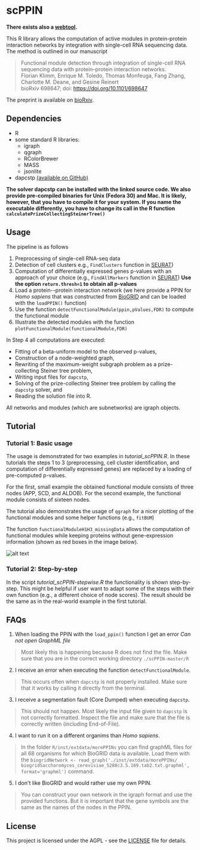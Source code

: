 # scPPIN

**There exists also a [webtool](https://floklimm.shinyapps.io/scPPIN-online/).**

This R library allows the computation of active modules in protein-protein interaction networks by integration with single-cell RNA sequencing data. The method is outlined in our manuscript

> Functional module detection through integration of single-cell RNA sequencing data with protein–protein interaction networks.  
> Florian Klimm, Enrique M. Toledo, Thomas Monfeuga, Fang Zhang, Charlotte M. Deane, and Gesine Reinert  
> bioRxiv 698647; doi: https://doi.org/10.1101/698647

The preprint is available on [bioRxiv](https://www.biorxiv.org/content/10.1101/698647v1).

## Dependencies
* R
* some standard R libraries:
    * igraph
    * qgraph
    * RColorBrewer
    * MASS
    * jsonlite
* dapcstp [(available on GitHub)](https://github.com/mluipersbeck/dapcstp)

**The solver dapcstp can be installed with the linked source code. We also provide pre-compiled binaries for Unix (Fedora 30) and Mac. It is likely, however, that you have to compile it for your system. If you name the executable differently, you have to change its call in the R function `calculatePrizeCollectingSteinerTree()`**

## Usage

The pipeline is as follows
1. Preprocessing of single-cell RNA-seq data
2. Detection of cell clusters e.g., `FindClusters` function in [SEURAT](https://satijalab.org/seurat/))
3. Computation of differentially expressed genes p-values with an approach of your choice (e.g., `FindAllMarkers` function in [SEURAT](https://satijalab.org/seurat/)) **Use the option `return.thresh=1` to obtain all p-values**
4. Load a protein--protein interaction network (we here provide a PPIN for *Homo sapiens* that was constructed from [BioGRID](https://thebiogrid.org/) and can be loaded with the `loadPPIN()` function)
5. Use the function `detectFunctionalModule(ppin,pValues,FDR)` to compute the functional module
6. Illustrate the detected modules with the function `plotFunctionalModule(functionalModule,FDR)`

In Step 4 all computations are executed:
* Fitting of a beta-uniform model to the observed p-values,
* Construction of a node-weighted graph,
* Rewriting of the maximum-weight subgraph problem as a prize-collecting Steiner tree problem,
* Writing input files for `dapcstp`,
* Solving of the prize-collecting Steiner tree problem by calling the `dapcstp` solver, and
* Reading the solution file into R.

All networks and modules (which are subnetworks) are igraph objects.

## Tutorial
### Tutorial 1: Basic usage

The usage is demonstrated for two examples in *tutorial_scPPIN.R*. In these tutorials the steps 1 to 3 (preprocessing, cell cluster identification, and computation of differentially expressed genes) are replaced by a loading of pre-computed p-values.

For the first, small example the obtained functional module consists of three nodes (APP, SCD, and ALDOB). For the second example, the functional module consists of sixteen nodes.

The tutorial also demonstrates the usage of `qgraph` for a nicer plotting of the functional modules and some helper functions (e.g., `fitBUM`)

The function `functionalModuleH1H3_missingData` allows the computation of functional modules while keeping proteins without gene-expression information (shown as red boxes in the image below).

![alt text][ppinModule]

[ppinModule]: https://github.com/floklimm/scPPIN/blob/master/images/activeModuleExampleMissingData.png "Example functional module with missing gene-expression information"

### Tutorial 2: Step-by-step
In the script *tutorial_scPPIN-stepwise.R* the functionality is shown step-by-step. This might be helpful if user want to adapt some of the steps with their own function (e.g., a different choice of node scores). The result should be the same as in the real-world example in the first tutorial.

## FAQs

1. When loading the PPIN with the `load_ppin()` function I get an error *Can not open GraphML file*
> Most likely this is happening because R does not find the file. Make sure that you are in the correct working directory `./scPPIN-master/R`

2. I receive an error when executing the function `detectFunctionalModule`.
> This occurs often when `dapcstp` is not properly installed. Make sure that it works by calling it directly from the terminal.

3. I receive a segmentation fault (Core Dumped) when executing `dapcstp`.
> This should not happen. Most likely the input file given to `dapcstp` is not correctly formatted. Inspect the file and make sure that the file is correctly written (including End-of-File).

4. I want to run it on a different organims than *Homo sapiens*.
> In the folder `R/inst/extdata/morePPINs` you can find graphML files for all 68 organisms for which BioGRID data is available. Load them with the `biogridNetwork <- read_graph('./inst/extdata/morePPINs/ biogridSaccharomyces_cerevisiae_S288c3.5.169.tab2.txt.graphml', format='graphml')` command.

5. I don't like BioGRID and would rather use my own PPIN.
> You can construct your own network in the igraph format and use the provided functions. But it is important that the gene symbols are the same as the names of the nodes in the PPIN.

## License
This project is licensed under the AGPL - see the [LICENSE](https://github.com/floklimm/scPPIN/blob/master/LICENSE) file for details.
